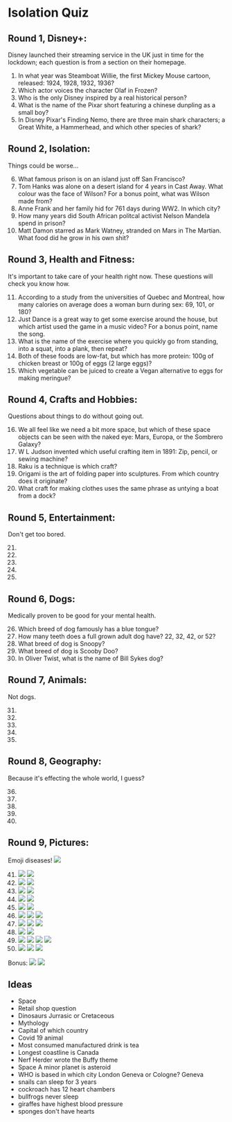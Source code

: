# Isolation Quiz

## Round 1, Disney+:

Disney launched their streaming service in the UK just in time for the lockdown; each question is from a section on their homepage.

1. In what year was Steamboat Willie, the first Mickey Mouse cartoon, released: 1924, 1928, 1932, 1936?
1. Which actor voices the character Olaf in Frozen?
1. Who is the only Disney inspired by a real historical person?
1. What is the name of the Pixar short featuring a chinese dunpling as a small boy?
1. In Disney Pixar's Finding Nemo, there are three main shark characters; a Great White, a Hammerhead, and which other species of shark?

## Round 2, Isolation:

Things could be worse...

6. What famous prison is on an island just off San Francisco?
1. Tom Hanks was alone on a desert island for 4 years in Cast Away. What colour was the face of Wilson? For a bonus point, what was Wilson made from?
1. Anne Frank and her family hid for 761 days during WW2. In which city?
1. How many years did South African politcal activist Nelson Mandela spend in prison?
1. Matt Damon starred as Mark Watney, stranded on Mars in The Martian. What food did he grow in his own shit?

## Round 3, Health and Fitness:

It's important to take care of your health right now. These questions will check you know how.

11. According to a study from the universities of Quebec and Montreal, how many calories on average does a woman burn during sex: 69, 101, or 180?
1. Just Dance is a great way to get some exercise around the house, but which artist used the game in a music video? For a bonus point, name the song.
1. What is the name of the exercise where you quickly go from standing, into a squat, into a plank, then repeat?
1. Both of these foods are low-fat, but which has more protein: 100g of chicken breast or 100g of eggs (2 large eggs)?
1. Which vegetable can be juiced to create a Vegan alternative to eggs for making meringue?

## Round 4, Crafts and Hobbies:

Questions about things to do without going out.

16. We all feel like we need a bit more space, but which of these space objects can be seen with the naked eye: Mars, Europa, or the Sombrero Galaxy?
1. W L Judson invented which useful crafting item in 1891: Zip, pencil, or sewing machine?
1. Raku is a technique is which craft?
1. Origami is the art of folding paper into sculptures. From which country does it originate?
1. What craft for making clothes uses the same phrase as untying a boat from a dock?

## Round 5, Entertainment:

Don't get too bored.

21.
1.
1.
1.
1.

## Round 6, Dogs:

Medically proven to be good for your mental health.

26. Which breed of dog famously has a blue tongue?
1. How many teeth does a full grown adult dog have? 22, 32, 42, or 52?
1. What breed of dog is Snoopy?
1. What breed of dog is Scooby Doo?
1. In Oliver Twist, what is the name of Bill Sykes dog?

## Round 7, Animals:

Not dogs.

31.
1.
1.
1.
1.

## Round 8, Geography:

Because it's effecting the whole world, I guess?

36.
1.
1.
1.
1.

## Round 9, Pictures:

Emoji diseases! ![](https://emojipedia-us.s3.dualstack.us-west-1.amazonaws.com/thumbs/240/openmoji/242/biohazard_2623.png)

41. ![](https://emojipedia-us.s3.dualstack.us-west-1.amazonaws.com/thumbs/240/openmoji/242/black-circle_26ab.png)&nbsp;![](https://emojipedia-us.s3.dualstack.us-west-1.amazonaws.com/thumbs/240/openmoji/242/skull_1f480.png)
1. ![](https://emojipedia-us.s3.dualstack.us-west-1.amazonaws.com/thumbs/240/openmoji/242/foot_1f9b6.png)&nbsp;![](https://emojipedia-us.s3.dualstack.us-west-1.amazonaws.com/thumbs/240/openmoji/242/mouth_1f444.png)
1. ![](https://emojipedia-us.s3.dualstack.us-west-1.amazonaws.com/thumbs/240/openmoji/242/hot-beverage_2615.png)&nbsp;![](https://emojipedia-us.s3.dualstack.us-west-1.amazonaws.com/thumbs/240/openmoji/242/honeybee_1f41d.png)
1. ![](https://emojipedia-us.s3.dualstack.us-west-1.amazonaws.com/thumbs/240/openmoji/242/pig-face_1f437.png)&nbsp;![](https://emojipedia-us.s3.dualstack.us-west-1.amazonaws.com/thumbs/240/openmoji/242/eagle_1f985.png)
1. ![](https://emojipedia-us.s3.dualstack.us-west-1.amazonaws.com/thumbs/240/openmoji/242/large-yellow-square_1f7e8.png)&nbsp;![](https://emojipedia-us.s3.dualstack.us-west-1.amazonaws.com/thumbs/240/openmoji/242/hot-face_1f975.png)
1. ![](https://emojipedia-us.s3.dualstack.us-west-1.amazonaws.com/thumbs/240/openmoji/242/pill_1f48a.png)&nbsp;![](https://emojipedia-us.s3.dualstack.us-west-1.amazonaws.com/thumbs/240/openmoji/242/bowling_1f3b3.png)&nbsp;![](https://emojipedia-us.s3.dualstack.us-west-1.amazonaws.com/thumbs/240/openmoji/242/a-button-blood-type_1f170.png)
1. ![](https://emojipedia-us.s3.dualstack.us-west-1.amazonaws.com/thumbs/240/openmoji/242/chicken_1f414.png)&nbsp;![](https://emojipedia-us.s3.dualstack.us-west-1.amazonaws.com/thumbs/240/openmoji/242/p-button_1f17f.png)&nbsp;![](https://emojipedia-us.s3.dualstack.us-west-1.amazonaws.com/thumbs/240/openmoji/242/ox_1f402.png)
1. ![](https://emojipedia-us.s3.dualstack.us-west-1.amazonaws.com/thumbs/240/openmoji/242/beer-mug_1f37a.png)&nbsp;![](https://emojipedia-us.s3.dualstack.us-west-1.amazonaws.com/thumbs/240/openmoji/242/microbe_1f9a0.png)
1. ![](https://emojipedia-us.s3.dualstack.us-west-1.amazonaws.com/thumbs/240/openmoji/242/flag-thailand_1f1f9-1f1ed.png)&nbsp;![](https://emojipedia-us.s3.dualstack.us-west-1.amazonaws.com/thumbs/240/openmoji/242/steaming-bowl_1f35c.png)&nbsp;![](https://emojipedia-us.s3.dualstack.us-west-1.amazonaws.com/thumbs/240/openmoji/242/id-button_1f194.png)&nbsp;![](https://emojipedia-us.s3.dualstack.us-west-1.amazonaws.com/thumbs/240/openmoji/242/hot-face_1f975.png)
1. ![](https://emojipedia-us.s3.dualstack.us-west-1.amazonaws.com/thumbs/240/openmoji/242/kangaroo_1f998.png)&nbsp;![](https://emojipedia-us.s3.dualstack.us-west-1.amazonaws.com/thumbs/240/openmoji/242/bell_1f514.png)&nbsp;![](https://emojipedia-us.s3.dualstack.us-west-1.amazonaws.com/thumbs/240/openmoji/242/a-button-blood-type_1f170.png)

Bonus: ![](https://emojipedia-us.s3.dualstack.us-west-1.amazonaws.com/thumbs/240/openmoji/242/flag-south-africa_1f1ff-1f1e6.png)&nbsp;![](https://emojipedia-us.s3.dualstack.us-west-1.amazonaws.com/thumbs/240/openmoji/242/peach_1f351.png)

## Ideas

* Space
* Retail shop question
* Dinosaurs Jurrasic or Cretaceous
* Mythology
* Capital of which country
* Covid 19 animal
* Most consumed manufactured drink is tea
* Longest coastline is Canada
* Nerf Herder wrote the Buffy theme
* Space A minor planet is asteroid
* WHO is based in which city London Geneva or Cologne? Geneva
* snails can sleep for 3 years
* cockroach has 12 heart chambers
* bullfrogs never sleep
* giraffes have highest blood pressure
* sponges don't have hearts
